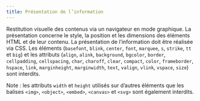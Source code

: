 ```yaml
---
title: Présentation de l’information
---
```


Restitution visuelle des contenus via un navigateur en mode graphique. La présentation concerne le style, la position et les dimensions des éléments HTML et de leur contenu. La présentation de l’information doit être réalisée via CSS.
Les éléments (`basefont`, `blink`, `center`, `font`, `marquee`, `s`, `strike`, `tt` et `big`) et les attributs (`align`, `alink`, `background`, `bgcolor`, `border`, `cellpadding`, `cellspacing`, `char`, `charoff`, `clear`, `compact`, `color`, `frameborder`, `hspace`, `link`, `marginheight`, `marginwidth`, `text`, `valign`, `vlink`, `vspace`, `size`) sont interdits.

Note : les attributs `width` et `height` utilisés sur d’autres éléments que les balises `<img>`, `<object>`, `<embed>`, `<canvas>` et `<svg>` sont également interdits.
